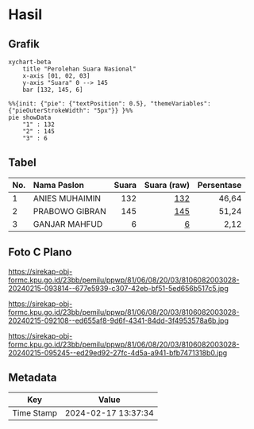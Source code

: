 # Hasil

## Grafik

```mermaid
xychart-beta
    title "Perolehan Suara Nasional"
    x-axis [01, 02, 03]
    y-axis "Suara" 0 --> 145
    bar [132, 145, 6]
```

```mermaid
%%{init: {"pie": {"textPosition": 0.5}, "themeVariables": {"pieOuterStrokeWidth": "5px"}} }%%
pie showData
    "1" : 132
    "2" : 145
    "3" : 6
```

## Tabel

| No. | Nama Paslon    | Suara | Suara (raw) | Persentase |
|:--- |:-------------- | -----:| -----------:| ----------:|
| 1   | ANIES MUHAIMIN | 132   | [132][p-1]  | 46,64      |
| 2   | PRABOWO GIBRAN | 145   | [145][p-2]  | 51,24      |
| 3   | GANJAR MAHFUD  | 6     | [6][p-3]    | 2,12       |


[p-1]: https://github.com/gigit-pemilu/pemilu-2024/blob/main/pilpres/hitung-suara/sub/81-maluku/sub/06-seram-bagian-barat/sub/08-huamual/sub/2003-luhu/sub/028-tps/sub/paslon-1.txt
[p-2]: https://github.com/gigit-pemilu/pemilu-2024/blob/main/pilpres/hitung-suara/sub/81-maluku/sub/06-seram-bagian-barat/sub/08-huamual/sub/2003-luhu/sub/028-tps/sub/paslon-2.txt
[p-3]: https://github.com/gigit-pemilu/pemilu-2024/blob/main/pilpres/hitung-suara/sub/81-maluku/sub/06-seram-bagian-barat/sub/08-huamual/sub/2003-luhu/sub/028-tps/sub/paslon-3.txt

## Foto C Plano

https://sirekap-obj-formc.kpu.go.id/23bb/pemilu/ppwp/81/06/08/20/03/8106082003028-20240215-093814--677e5939-c307-42eb-bf51-5ed656b517c5.jpg

https://sirekap-obj-formc.kpu.go.id/23bb/pemilu/ppwp/81/06/08/20/03/8106082003028-20240215-092108--ed655af8-9d6f-4341-84dd-3f4953578a6b.jpg

https://sirekap-obj-formc.kpu.go.id/23bb/pemilu/ppwp/81/06/08/20/03/8106082003028-20240215-095245--ed29ed92-27fc-4d5a-a941-bfb7471318b0.jpg


## Metadata

| Key        | Value               |
| ---------- | ------------------- |
| Time Stamp | 2024-02-17 13:37:34 |



